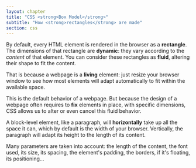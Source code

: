 ```yaml
---
layout: chapter
title: "CSS <strong>Box Model</strong>"
subtitle: "How <strong>rectangles</strong> are made"
section: css
---
```


By default, every HTML element is rendered in the browser as a **rectangle**. The dimensions of that rectangle are **dynamic**: they vary according to the _content_ of that element. You can consider these rectangles as **fluid**, altering their shape to fit the content.

That is because a webpage is a **living** element: just resize your browser window to see how most elements will adapt automatically to fit within the available space.

This is the default behavior of a webpage. But because the design of a webpage often requires to **fix** elements in place, with specific dimensions, CSS allows us to alter or even cancel this fluid behavior.

A block-level element, like a paragraph, will **horizontally** take up all the space it can, which by default is the width of your browser. Vertically, the paragraph will adapt its height to the length of its content.

Many parameters are taken into account: the length of the content, the font used, its size, its spacing, the element's padding, the borders, if it's floating, its positioning...
